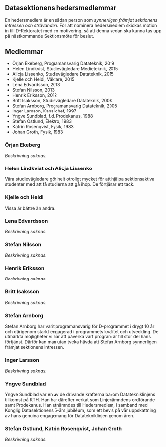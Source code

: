 Datasektionens hedersmedlemmar
------------------------------

En hedersmedlem är en sådan person som *synnerligen främjat sektionens
intressen och strävanden*. För att nominera hedersmedlem skickas motion
in till D-Rektoratet med en motivering, så att denna sedan ska kunna tas
upp på nästkommande Sektionsmöte för beslut.

## Medlemmar

-   Örjan Ekeberg, Programansvarig Datateknik, 2019
-   Helen Lindkvist, Studievägledare Medieteknik, 2015
-   Alicja Lissenko, Studievägledare Datateknik, 2015
-   Kjelle och Heidi, Väktare, 2015
-   Lena Edvardsson, 2013
-   Stefan Nilsson, 2013
-   Henrik Eriksson, 2012
-   Britt Isaksson, Studievägledare Datateknik, 2008
-   Stefan Arnborg, Programansvarig Datateknik, 2005
-   Inger Larsson, Kanslichef, 1997
-   Yngve Sundblad, f.d. Prodekanus, 1988
-   Stefan Östlund, Elektro, 1983
-   Katrin Rosenqvist, Fysik, 1983
-   Johan Groth, Fysik, 1983


### Örjan Ekeberg
*Beskrivning saknas.*

### Helen Lindkvist och Alicja Lissenko

Våra studievägledare gör helt otroligt mycket för att hjälpa sektionsaktiva studenter med att
få studierna att gå ihop. De förtjänar ett tack.

### Kjelle och Heidi

Vissa är bättre än andra.

### Lena Edvardsson

*Beskrivning saknas.*

### Stefan Nilsson

*Beskrivning saknas.*

### Henrik Eriksson

*Beskrivning saknas.*

### Britt Isaksson

*Beskrivning saknas.*

### Stefan Arnborg

Stefan Arnborg har varit programansvarig för D-programmet i drygt 10 år
och därigenom starkt engagerad i programmets kvalitet och utveckling. De
utmärkta möjligheter vi har att påverka vårt program är till stor del
hans förtjänst. Därför kan man utan tveka hävda att Stefan Arnborg
synnerligen främjat sektionens intressen.

### Inger Larsson

*Beskrivning saknas.*

### Yngve Sundblad

Yngve Sundblad var en av de drivande krafterna bakom Datatekniklinjens
tillkomst på KTH. Han har därefter verkat som Linjenämndens ordförande
samt Prodekanus. Han utnämndes till Hedersmedlem, i samband med Konglig
Datasektionens 5-års jubiléum, som ett bevis på vår uppskattning av hans
genuina engagemang för Datatekniklinjen genom åren.

### Stefan Östlund, Katrin Rosenqvist, Johan Groth

*Beskrivning saknas.*
